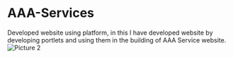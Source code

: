 # AAA-Services
 Developed website using platform, in this I have developed website by developing portlets and using them in the building of AAA Service website.
![Picture 2](https://user-images.githubusercontent.com/95746746/190978212-bf2be859-d4d3-4299-a36e-c5e3765bf3b1.png)
